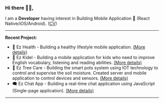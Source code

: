 ### Hi there 👋🏼,
I am a **Developer** having interest in Building Mobile Application 📱 (React Native/iOS/Android). ([CV](https://drive.google.com/file/d/1NUzlqL07E3JHV_PpdvgZ8A6lD4T-G1gO/))

---

**Recent Project:**
- 💑 Ez Health - Building a healthy lifestyle mobile application. [(More details)](https://github.com/ezratech/ezhealth)
- 📓 Ez Kidel - Building a mobile application for kids who need to improve English vocabulary, listening and reading abilities. [(More details)](https://github.com/ezratech/ezkidel)
- 🌱 Ez Tree Care - Building the smart pots system using IOT technology to control and supervise the soil moisture. Created server and mobile application to control devices and sensors. [(More details)](https://github.com/nguyensonhai/eztreecare)
- 🗨️ Ez Chat App - Building a real-time chat application using JavaScript (Single-page application). [(More details)](https://github.com/nguyensonhai/ezchatapp)

---
